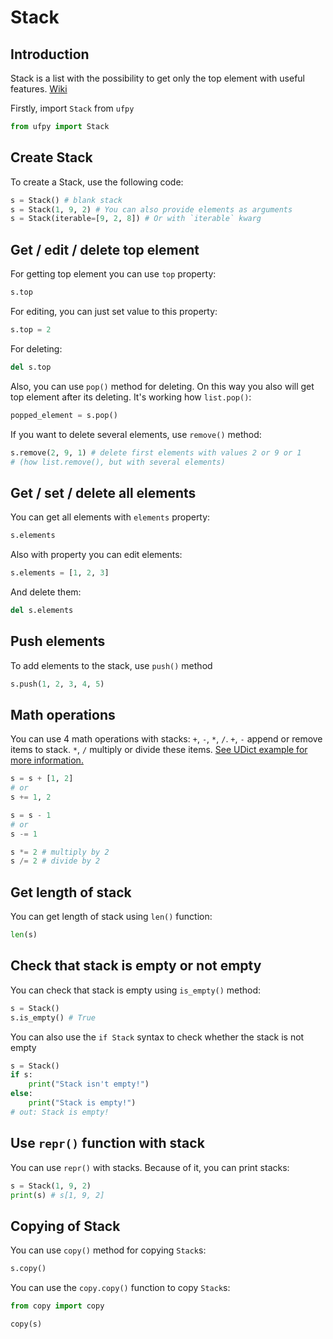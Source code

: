 # Stack

## Introduction

Stack is a list with the possibility to get only the top element with useful features. [Wiki](https://en.wikipedia.org/wiki/Stack_(abstract_data_type))

Firstly, import `Stack` from `ufpy`

```python
from ufpy import Stack
```

## Create Stack

To create a Stack, use the following code:
```python
s = Stack() # blank stack
s = Stack(1, 9, 2) # You can also provide elements as arguments
s = Stack(iterable=[9, 2, 8]) # Or with `iterable` kwarg
```

## Get / edit / delete top element

For getting top element you can use `top` property:
```python
s.top
```

For editing, you can just set value to this property:
```python
s.top = 2
```

For deleting:
```python
del s.top
```

Also, you can use `pop()` method for deleting. On this way you also will get top element
after its deleting. It's working how `list.pop()`:
```python
popped_element = s.pop()
```

If you want to delete several elements, use `remove()` method:
```python
s.remove(2, 9, 1) # delete first elements with values 2 or 9 or 1
# (how list.remove(), but with several elements)
```

## Get / set / delete all elements

You can get all elements with `elements` property:
```python
s.elements
```

Also with property you can edit elements:
```python
s.elements = [1, 2, 3]
```

And delete them:
```python
del s.elements
```

## Push elements

To add elements to the stack, use `push()` method

```python
s.push(1, 2, 3, 4, 5)
```

## Math operations

You can use 4 math operations with stacks: `+`, `-`, `*`, `/`. `+`, `-` append or
remove items to stack. `*`, `/` multiply or divide these items. [See UDict example for
more information.](udict.md#math-operations)

```python
s = s + [1, 2]
# or
s += 1, 2

s = s - 1
# or
s -= 1

s *= 2 # multiply by 2
s /= 2 # divide by 2
```

## Get length of stack

You can get length of stack using `len()` function:
```python
len(s)
```

## Check that stack is empty or not empty

You can check that stack is empty using `is_empty()` method:
```python
s = Stack()
s.is_empty() # True
```

You can also use the `if Stack` syntax to check whether the stack is not empty
```python
s = Stack()
if s:
    print("Stack isn't empty!")
else:
    print("Stack is empty!")
# out: Stack is empty!
```

## Use `repr()` function with stack

You can use `repr()` with stacks. Because of it, you can print stacks:
```python
s = Stack(1, 9, 2)
print(s) # s[1, 9, 2]
```

## Copying of Stack

You can use `copy()` method for copying `Stack`s:
```python
s.copy()
```

You can use the `copy.copy()` function to copy `Stack`s:
```python
from copy import copy

copy(s)
```
